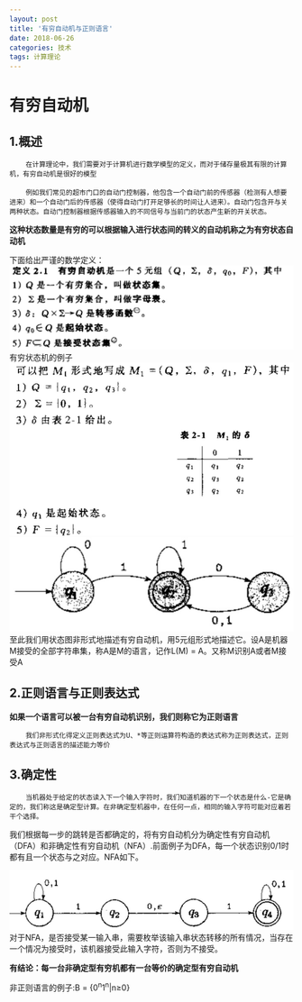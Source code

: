 ```yaml
---
layout: post
title: '有穷自动机与正则语言'
date: 2018-06-26
categories: 技术
tags: 计算理论
---
```


# 有穷自动机
## 1.概述  
        在计算理论中，我们需要对于计算机进行数学模型的定义，而对于储存量极其有限的计算机，有穷自动机是很好的模型

        例如我们常见的超市门口的自动门控制器，他包含一个自动门前的传感器（检测有人想要进来）和一个自动门后的传感器（使得自动门打开足够长的时间让人进来）。自动门包含开与关两种状态。自动门控制器根据传感器输入的不同信号与当前门的状态产生新的开关状态。

**这种状态数量是有穷的可以根据输入进行状态间的转义的自动机称之为有穷状态自动机**

下面给出严谨的数学定义：
![](/assets/img/FA.png)
有穷状态机的例子
![](/assets/img/FA2.png)
![](/assets/img/FA3.png)
至此我们用状态图非形式地描述有穷自动机，用5元组形式地描述它。设A是机器M接受的全部字符串集，称A是M的语言，记作L(M) = A。又称M识别A或者M接受A

## 2.正则语言与正则表达式

**如果一个语言可以被一台有穷自动机识别，我们则称它为正则语言**

        我们非形式化得定义正则表达式为U、*等正则运算符构造的表达式称为正则表达式，正则表达式与正则语言的描述能力等价

## 3.确定性
        当机器处于给定的状态读入下一个输入字符时，我们知道机器的下一个状态是什么-它是确定的，我们称这是确定型计算。在非确定型机器中，在任何一点，相同的输入字符可能对应着若干个选择。
我们根据每一步的跳转是否都确定的，将有穷自动机分为确定性有穷自动机（DFA）和非确定性有穷自动机（NFA）.前面例子为DFA，每一个状态识别0/1时都有且一个状态与之对应。NFA如下。

![](/assets/img/NFA.png)
        对于NFA，是否接受某一输入串，需要枚举该输入串状态转移的所有情况，当存在一个情况为接受时，该机器接受此输入字符，否则为不接受。

**有结论：每一台非确定型有穷机都有一台等价的确定型有穷自动机**

非正则语言的例子:B = {0<sup>n</sup>1<sup>n</sup>|n≥0}


